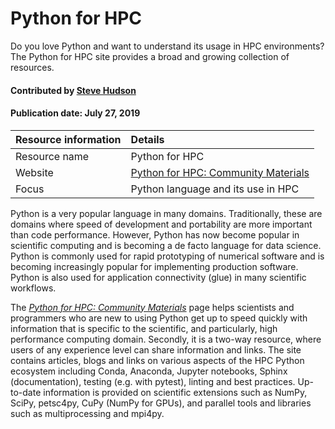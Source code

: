 # Python for HPC
<!-- deck text start --> 
Do you love Python and want to understand its usage in HPC environments? The Python for HPC site provides a broad and growing collection of resources.
<!-- deck text end --> 

#### Contributed by [Steve Hudson](https://github.com/shuds13)
#### Publication date: July 27, 2019

Resource information | Details 
:--- | :--- 
Resource name  | Python for HPC
Website  | [Python for HPC: Community Materials](https://betterscientificsoftware.github.io/python-for-hpc/)
Focus | Python language and its use in HPC

Python is a very popular language in many domains. Traditionally, these are domains where speed of development and portability are more important than code performance. However, Python has now become popular in scientific computing and is becoming a de facto language for data science. Python is commonly used for rapid prototyping of numerical software and is becoming increasingly popular for implementing production software. Python is also used for application connectivity (glue) in many scientific workflows.

The *[Python for HPC: Community Materials](https://betterscientificsoftware.github.io/python-for-hpc/)* page helps scientists and programmers who are new to using Python get up to speed quickly with information that is specific to the scientific, and particularly, high performance computing domain. Secondly, it is a two-way resource, where users of any experience level can share information and links. The site contains articles, blogs and links on various aspects of the HPC Python ecosystem including Conda, Anaconda, Jupyter notebooks, Sphinx (documentation), testing (e.g. with pytest), linting and best practices. Up-to-date information is provided on scientific extensions such as NumPy, SciPy,  petsc4py, CuPy (NumPy for GPUs), and parallel tools and libraries such as multiprocessing and mpi4py.

<!---
Publish: yes
Categories: Development 
Topics: Programming languages
Level: 2
Prerequisites: none
Aggregate: none
--->
